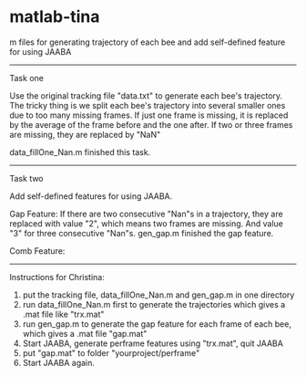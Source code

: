 # matlab-tina
m files for generating trajectory of each bee and add self-defined feature for using JAABA

****************************************************************
Task one

Use the original tracking file "data.txt" to generate each bee's trajectory. The tricky thing is we split 
each bee's trajectory into several smaller ones due to too many missing frames. 
If just one frame is missing, it is replaced by the average of the frame before and the one after. 
If two or three frames are missing, they are replaced by "NaN"

data_fillOne_Nan.m finished this task.
****************************************************************
Task two

Add self-defined features for using JAABA. 

Gap Feature:
If there are two consecutive "Nan"s in a trajectory, they are replaced with value "2", which means two frames are missing. 
And value "3" for three consecutive "Nan"s.
gen_gap.m finished the gap feature. 


Comb Feature:

****************************************************************
Instructions for Christina:

1. put the tracking file, data_fillOne_Nan.m and gen_gap.m in one directory
2. run data_fillOne_Nan.m first to generate the trajectories which gives a .mat file like "trx.mat"
3. run gen_gap.m to generate the gap feature for each frame of each bee, which gives a .mat file "gap.mat"
4. Start JAABA, generate perframe features using "trx.mat", quit JAABA
5. put "gap.mat" to folder "yourproject/perframe"
6. Start JAABA again. 

